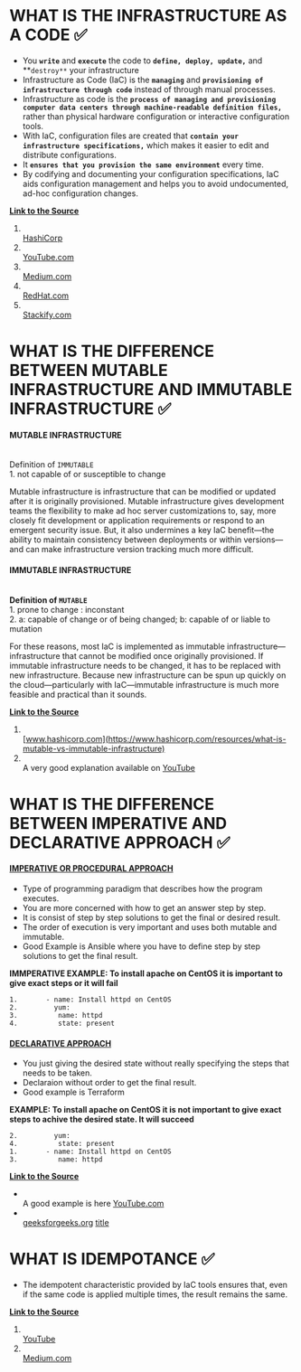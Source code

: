 # WHAT IS THE INFRASTRUCTURE AS A CODE ✅
 * You **`write`** and **`execute`** the code to **`define, deploy, update,`** and **`destroy**` your infrastructure
 * Infrastructure as Code (IaC) is the **`managing`** and **`provisioning of infrastructure through code`** instead of through manual processes.
 *  Infrastructure as code is the **`process of managing and provisioning computer data centers through machine-readable definition files,`** rather than physical hardware configuration or interactive configuration tools.
 * With IaC, configuration files are created that **`contain your infrastructure specifications,`** which makes it easier to edit and distribute configurations.
 * It **`ensures that you provision the same environment`** every time.
 * By codifying and documenting your configuration specifications, IaC aids configuration management and helps you to avoid undocumented, ad-hoc configuration changes.
 
 **<ins>Link to the Source</ins>**
1. <br>[HashiCorp](https://www.terraform.io/)
2. <br>[YouTube.com](https://www.youtube.com/watch?v=POPP2WTJ8es&ab_channel=TechWorldwithNana)
3. <br>[Medium.com](https://medium.com/bb-tutorials-and-thoughts/250-practice-questions-for-terraform-associate-certification-7a3ccebe6a1a)
4. <br>[RedHat.com](https://www.redhat.com/en/topics/automation/)
5. <br>[Stackify.com](https://stackify.com/what-is-infrastructure-as-code-how-it-works-best-practices-tutorials/)


# WHAT IS THE DIFFERENCE BETWEEN MUTABLE INFRASTRUCTURE AND IMMUTABLE INFRASTRUCTURE ✅
#### MUTABLE INFRASTRUCTURE
<br> Definition of `IMMUTABLE`
<br> 1. not capable of or susceptible to change 

Mutable infrastructure is infrastructure that can be modified or updated after it is originally provisioned. Mutable infrastructure gives development teams the flexibility to make ad hoc server customizations to, say, more closely fit development or application requirements or respond to an emergent security issue. But, it also undermines a key IaC benefit—the ability to maintain consistency between deployments or within versions—and can make infrastructure version tracking much more difficult.

#### IMMUTABLE INFRASTRUCTURE
<br> **Definition of `MUTABLE`**
<br> 1. prone to change : inconstant
<br> 2. a: capable of change or of being changed; b: capable of or liable to mutation

For these reasons, most IaC is implemented as immutable infrastructure—infrastructure that cannot be modified once originally provisioned. If immutable infrastructure needs to be changed, it has to be replaced with new infrastructure. Because new infrastructure can be spun up quickly on the cloud—particularly with IaC—immutable infrastructure is much more feasible and practical than it sounds.

**<ins>Link to the Source</ins>**
1. <br>[www.hashicorp.com](https://www.hashicorp.com/resources/what-is-mutable-vs-immutable-infrastructure)
2. <br>A very good explanation available on [YouTube](https://www.youtube.com/watch?v=5qQQ3yzbKp8&ab_channel=CoreySchafer)

# WHAT IS THE DIFFERENCE BETWEEN IMPERATIVE AND DECLARATIVE APPROACH ✅
#### <ins> IMPERATIVE OR PROCEDURAL APPROACH </ins>
- Type of programming paradigm that describes how the program executes.
- You are more concerned with how to get an answer step by step.
- It is consist of step by step solutions to get the final or desired result.
- The order of execution is very important and uses both mutable and immutable.
- Good Example is Ansible where you have to define step by step solutions to get the final result. 

**IMMPERATIVE EXAMPLE: To install apache on CentOS it is important to give exact steps or it will fail**
```
1.       - name: Install httpd on CentOS
2.         yum:
3.          name: httpd
4.          state: present
```
#### <ins> DECLARATIVE APPROACH </ins>
- You just giving the desired state without really specifying the steps that needs to be taken. 
- Declaraion without order to get the final result.
- Good example is Terraform

**EXAMPLE: To install apache on CentOS it is not important to give exact steps to achive the desired state. It will succeed**
```
2.         yum:
4.          state: present
1.       - name: Install httpd on CentOS
3.          name: httpd
```
**<ins>Link to the Source</ins>**
- <br>A good example is here [YouTube.com](https://www.youtube.com/watch?v=yOBBkIJBEL8&ab_channel=TadasPetra)
- <br>[geeksforgeeks.org](https://www.geeksforgeeks.org/difference-between-imperative-and-declarative-programming/)
[title](https://www.example.com)

# WHAT IS IDEMPOTANCE ✅
- The idempotent characteristic provided by IaC tools ensures that, even if the same code is applied multiple times, the result remains the same.

**<ins>Link to the Source</ins>**
1. <br>[YouTube](https://www.youtube.com/watch?v=UaKZ4wKytcA&ab_channel=CoreySchafer)
2. <br>[Medium.com](https://medium.com/bb-tutorials-and-thoughts/250-practice-questions-for-terraform-associate-certification-7a3ccebe6a1a)